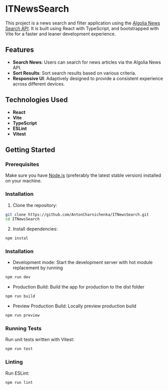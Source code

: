 # ITNewsSearch

This project is a news search and filter application using the [Algolia News Search API](https://hn.algolia.com/api/v1). 
It is built using React with TypeScript, and bootstrapped with Vite for a faster and leaner development experience.

## Features

- **Search News**: Users can search for news articles via the Algolia News API.
- **Sort Results**: Sort search results based on various criteria.
- **Responsive UI**: Adaptively designed to provide a consistent experience across different devices.

## Technologies Used

- **React**
- **Vite**
- **TypeScript**
- **ESLint**
- **Vitest**

## Getting Started

### Prerequisites

Make sure you have [Node.js](https://nodejs.org/) (preferably the latest stable version) installed on your machine.

### Installation

1. Clone the repository:
```bash
git clone https://github.com/AntonCharnichenka/ITNewsSearch.git
cd ITNewsSearch
```

2. Install dependencies:
```bash
npm instal
```

### Installation

- Development mode: Start the development server with hot module replacement by running
```bash
npm run dev
```

- Production Build: Build the app for production to the dist folder
```bash
npm run build
```

- Preview Production Build: Locally preview production build
```bash
npm run preview
```


### Running Tests
Run unit tests written with Vitest:
```bash
npm run test
```

### Linting
Run ESLint:
```bash
npm run lint
```

